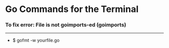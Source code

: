 <!-----------------------------
 ____ ____ ____ ____ ____ ____
||n |||o |||d |||o |||j |||o ||
||__|||__|||__|||__|||__|||__||
|/__\|/__\|/__\|/__\|/__\|/__\|

------------------------------->

# **Go Commands for the Terminal**

### **To fix error: File is not goimports-ed (goimports)**
-------------------------------------------------------------
- $ gofmt -w yourfile.go